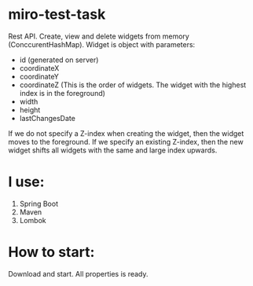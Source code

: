 # miro-test-task
Rest API. Create, view and delete widgets from memory (ConccurentHashMap).
Widget is object with parameters: 
- id (generated on server)
- coordinateX
- coordinateY
- coordinateZ (This is the order of widgets. The widget with the highest index is in the foreground)
- width
- height
- lastChangesDate

If we do not specify a Z-index when creating the widget, then the widget moves to the foreground.
If we specify an existing Z-index, then the new widget shifts all widgets with the same and large index upwards.

# I use:
1. Spring Boot
2. Maven
3. Lombok

# How to start:
Download and start. All properties is ready.

